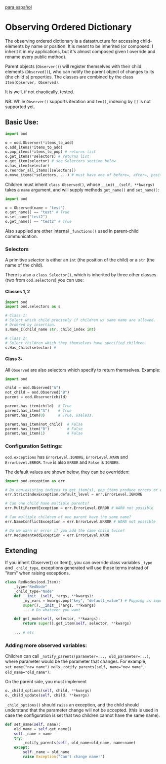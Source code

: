 [para español](docs/es/LÉAME.md)

# Observing Ordered Dictionary

The observing ordered dictionary is a datastructure for accessing child-elements by name or position. It is meant to be inherited (or composed: I inherit it in my applications, but it's almost composed given I override and rename every public method).

Parent objects (`Observer()`) will register themselves with their child elements (`Observed()`), who can notify the parent object of changes to its (the child's) properties. The classes are combined by the class `Item(Observer, Observed)`.

It is well, if not chaotically, tested.

NB: While `Observer()` supports iteration and `len()`, indexing by `[]` is not supported yet.

## Basic Use:

```python
import ood

o = ood.Observer(*items_to_add)
o.add_items(*items_to_add)
o.pop_items(*items_to_pop) # returns list
o.get_items(*selectors) # returns list
o.get_item(selector) # see Selectors section below
o.has_item(selector)
o.reorder_all_items([selectors])
o.move_items(*selectors, ...) # must have one of before=, after=, position=, distance=
```

Children must inherit `class Observed()`, whose `__init__(self, **kwargs)` takes a `name` argument, and will supply methods `get_name()` and `set_name()`:

```python
import ood

o = Observed(name = "test")
o.get_name() == "test" # True
o.set_name("test2")
o.get_name() == "test2" # True
```
Also supplied are other internal `_functions()` used in parent-child communication.

### Selectors

A primitive *selector* is either an `int` (the position of the child) or a `str` (the name of the child).

There is also a `class Selector()`, which is inherited by three other classes (two from `ood.selectors`) you can use:

#### Classes 1, 2

```python
import ood
import ood.selectors as s

# Class 1:
# Select which child precisely if children w/ same name are allowed.
# Ordered by insertion.
s.Name_I(child_name str, child_index int)

# Class 2:
# Select children which they themselves have specified children.
s.Has_Child(selector) # 
```

#### Class 3:

All `Observed` are also selectors which specify to return themselves. Example:
```python
import ood

child = ood.Observed("A")
not_child = ood.Observed("B")
parent = ood.Observer(child)

parent.has_item(child)  # True
parent.has_item("A")    # True
parent.has_item(0)      # True, useless.

parent.has_item(not_child)  # False
parent.has_item("B")        # False
parent.has_item(1)          # False
```

### Configuration Settings:

`ood.exceptions` has `ErrorLevel.IGNORE`, `ErrorLevel.WARN` and `ErrorLevel.ERROR`. `True` is also `ERROR` and `False` is `IGNORE`.

The default values are shown below, they can be overridden:

```python
import ood.exception as err

# Do non-existing indices to get_item(s), pop_items produce errors or empty array (or None)?
err.StrictIndexException.default_level = err.ErrorLevel.IGNORE

# Can one child have multiple parents?
err.MultiParentException = err.ErrorLevel.ERROR # WARN not possible

# Can multiple children of one parent have the same name?
err.NameConflictException = err.ErrorLevel.ERROR # WARN not possible

# Do we warn or error if you add the same child twice?
err.RedundantAddException = err.ErrorLevel.WARN
```

## Extending

If you inhert Observer() or Item(), you can override class variables `_type` and `_child_type`, exceptions generated will use those terms instead of "item" when raising exceptions.

```python
class RedNodes(ood.Item):
    _type="RedNode"
    _child_type="Node"
    def __init__(self, *args, **kwargs):
        _my_vars = kwargs.pop("key", "default_value") # Popping is important! Don't pass weird stuff to ood!
        super().__init__(*args, **kwargs)
        ... # Do whatever you want

    def get_node(self, selector, **kwargs):
        return super().get_item(self, selector, **kwargs)
    
    ... # etc
```

### Adding more observed variables:

Children can call `_notify_parents(parameter=..., old_parameter=...)`, where parameter would be the parameter that changes.
For example, `set_name("new_name")` calls `_notify_parents(self, name="new_name", old_name="old_name")`.

On the parent side, you must implement 

```python
o._child_options(self, child, **kwargs) 
o._child_update(self, child, **kwargs)
```

`_child_options()` should `raise` an exception, and the child should understand that the parameter change will not be accepted. (this is used in case the configuration is set that two children cannot have the same name).

```python
def set_name(self, name):
    old_name = self.get_name()
    self._name = name
    try:
        _notify_parents(self, old_name=old_name, name=name)
    except:
        self._name = old_name
        raise Exception("Can't change name!")
```
